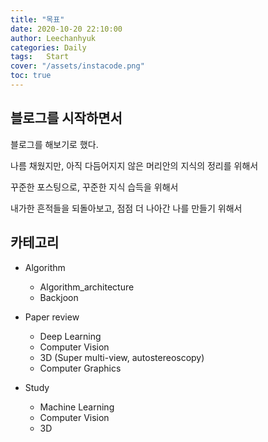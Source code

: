 ```yaml
---
title: "목표"
date: 2020-10-20 22:10:00
author: Leechanhyuk
categories: Daily
tags:	Start
cover: "/assets/instacode.png"
toc: true
---
```


## 블로그를 시작하면서

블로그를 해보기로 했다.

나름 채웠지만, 아직 다듬어지지 않은 머리안의 지식의 정리를 위해서

꾸준한 포스팅으로, 꾸준한 지식 습득을 위해서

내가한 흔적들을 되돌아보고, 점점 더 나아간 나를 만들기 위해서

## 카테고리

- Algorithm
  -  Algorithm_architecture
  -  Backjoon

- Paper review
  -  Deep Learning
  -  Computer Vision
  -  3D (Super multi-view, autostereoscopy)
  -  Computer Graphics

- Study
  -  Machine Learning
  -  Computer Vision
  -  3D








